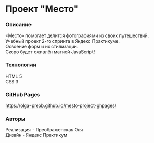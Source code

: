 # Проект "Место"
   
   
### Описание
«Место» помогает делится фотографиями из своих путешествий.   
Учебный проект 2-го спринта в Яндекс Практикуме.   
Освоение форм и их стилизации.   
Скоро будет оживлён магией JavaScript!
   
### Технологии
HTML 5   
CSS 3
   
   
### GitHub Pages
https://olga-preob.github.io/mesto-project-ghpages/
   
   
### Авторы
Реализация - Преображенская Оля   
Дизайн - Яндекс Практикум

